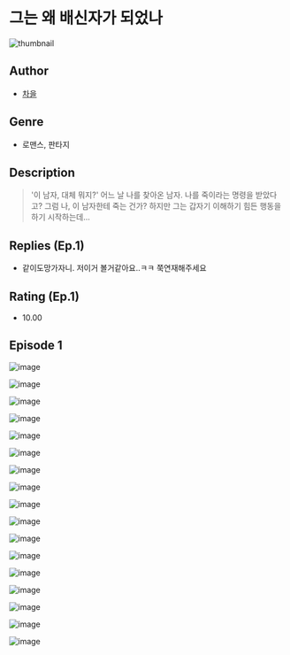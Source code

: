 # 그는 왜 배신자가 되었나
![thumbnail](https://image-comic.pstatic.net/user_contents_data/challenge_comic/2023/05/25/353240/upload_3832953816540656741_480x623.jpeg)

## Author
- [차을](https://comic.naver.com/artistTitle?id=353240)

## Genre
- 로맨스, 판타지

## Description
> '이 남자, 대체 뭐지?' 어느 날 나를 찾아온 남자. 나를 죽이라는 명령을 받았다고? 그럼 나, 이 남자한테 죽는 건가? 하지만 그는 갑자기 이해하기 힘든 행동을 하기 시작하는데...

## Replies (Ep.1)
- 같이도망가자니. 저이거 볼거같아요..ㅋㅋ 쭉연재해주세요

## Rating (Ep.1)
- 10.00

## Episode 1
![image](https://image-comic.pstatic.net/user_contents_data/challenge_comic/2023/05/25/353240/upload_7306017711106450534.jpeg)

![image](https://image-comic.pstatic.net/user_contents_data/challenge_comic/2023/05/25/353240/upload_7293632614529065316.jpeg)

![image](https://image-comic.pstatic.net/user_contents_data/challenge_comic/2023/05/25/353240/upload_7292788383593936436.jpeg)

![image](https://image-comic.pstatic.net/user_contents_data/challenge_comic/2023/05/25/353240/upload_7364289619664527971.jpeg)

![image](https://image-comic.pstatic.net/user_contents_data/challenge_comic/2023/05/25/353240/upload_7003999450522072115.jpeg)

![image](https://image-comic.pstatic.net/user_contents_data/challenge_comic/2023/05/25/353240/upload_3847259777849831782.jpeg)

![image](https://image-comic.pstatic.net/user_contents_data/challenge_comic/2023/05/25/353240/upload_3991649851748671844.jpeg)

![image](https://image-comic.pstatic.net/user_contents_data/challenge_comic/2023/05/25/353240/upload_3906138431418741858.jpeg)

![image](https://image-comic.pstatic.net/user_contents_data/challenge_comic/2023/05/25/353240/upload_3978138859442024801.jpeg)

![image](https://image-comic.pstatic.net/user_contents_data/challenge_comic/2023/05/25/353240/upload_7365184398807819832.jpeg)

![image](https://image-comic.pstatic.net/user_contents_data/challenge_comic/2023/05/25/353240/upload_7147832059747317091.jpeg)

![image](https://image-comic.pstatic.net/user_contents_data/challenge_comic/2023/05/25/353240/upload_7305178556775359073.jpeg)

![image](https://image-comic.pstatic.net/user_contents_data/challenge_comic/2023/05/25/353240/upload_3906647711547471926.jpeg)

![image](https://image-comic.pstatic.net/user_contents_data/challenge_comic/2023/05/25/353240/upload_3472334012846072368.jpeg)

![image](https://image-comic.pstatic.net/user_contents_data/challenge_comic/2023/05/25/353240/upload_3689400508921230641.jpeg)

![image](https://image-comic.pstatic.net/user_contents_data/challenge_comic/2023/05/25/353240/upload_7162523523627639396.jpeg)

![image](https://image-comic.pstatic.net/user_contents_data/challenge_comic/2023/05/25/353240/upload_3847263076468810809.jpeg)
